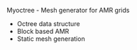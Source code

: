 Myoctree - Mesh generator for AMR grids

 * Octree data structure 
 * Block based AMR
 * Static mesh generation
